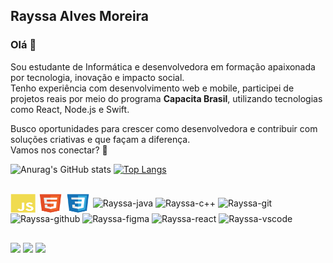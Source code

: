 ## Rayssa Alves Moreira 
### Olá 👋  
Sou estudante de Informática e desenvolvedora em formação apaixonada por tecnologia, inovação e impacto social.  
Tenho experiência com desenvolvimento web e mobile, participei de projetos reais por meio do programa **Capacita Brasil**, utilizando tecnologias como React, Node.js e Swift.  

Busco oportunidades para crescer como desenvolvedora e contribuir com soluções criativas e que façam a diferença.  
Vamos nos conectar? 💜  

![Anurag's GitHub stats](https://github-readme-stats.vercel.app/api?username=rayssamorei&show_icons=true&theme=radical)
[![Top Langs](https://github-readme-stats.vercel.app/api/top-langs/?username=rayssamorei&layout=compact&theme=radical)](https://github.com/anuraghazra/github-readme-stats)

<div style="display: inline_block"><br>
  <img align="center" alt="Rafa-Js" height="30" width="40" src="https://raw.githubusercontent.com/devicons/devicon/master/icons/javascript/javascript-plain.svg">
  <img align="center" alt="Rayssa-HTML" height="30" width="40" src="https://raw.githubusercontent.com/devicons/devicon/master/icons/html5/html5-original.svg">
  <img align="center" alt="Rayssa-CSS" height="30" width="40" src="https://raw.githubusercontent.com/devicons/devicon/master/icons/css3/css3-original.svg">
  <img align="center" alt="Rayssa-java" height="30" width="40" src="https://cdn.jsdelivr.net/gh/devicons/devicon@latest/icons/java/java-plain.svg" />
  <img align="center" alt="Rayssa-c++" height="30" width="40" src="https://cdn.jsdelivr.net/gh/devicons/devicon@latest/icons/cplusplus/cplusplus-original.svg" />
  <img align="center" alt="Rayssa-git" height="30" width="40"  src="https://cdn.jsdelivr.net/gh/devicons/devicon@latest/icons/git/git-original.svg" />
  <img align="center" alt="Rayssa-github" height="30" width="40" src="https://cdn.jsdelivr.net/gh/devicons/devicon@latest/icons/github/github-original.svg" />
  <img align="center" alt="Rayssa-figma" height="30" width="40" src="https://cdn.jsdelivr.net/gh/devicons/devicon@latest/icons/figma/figma-original.svg" />
  <img align="center" alt="Rayssa-react" height="30" width="40" src="https://cdn.jsdelivr.net/gh/devicons/devicon@latest/icons/react/react-original.svg" />
  <img align="center" alt="Rayssa-vscode" height="30" width="40"src="https://cdn.jsdelivr.net/gh/devicons/devicon@latest/icons/vscode/vscode-original.svg" />  
</div>


  ##

 
<div> 
  <a href="https://instagram.com/alvss.rayssa" target="_blank"><img src="https://img.shields.io/badge/-Instagram-%23E4405F?style=for-the-badge&logo=instagram&logoColor=white" target="_blank"></a>
  <a href = "mailto:rayssa32alvess@gmail.com"><img src="https://img.shields.io/badge/-Gmail-%23333?style=for-the-badge&logo=gmail&logoColor=white" target="_blank"></a>
  <a href="https://www.linkedin.com/in/rayssa-moreira-3668122a2/" target="_blank"><img src="https://img.shields.io/badge/-LinkedIn-%230077B5?style=for-the-badge&logo=linkedin&logoColor=white" target="_blank"></a> 
  
</div>
